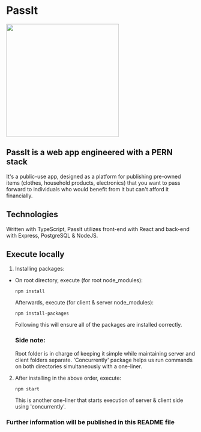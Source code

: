 # PassIt

<img src="https://repository-images.githubusercontent.com/531040566/6b6f74f8-3a95-47ac-b138-cf4e79326262"  width="300">

## PassIt is a web app engineered with a PERN stack

It's a public-use app, designed as a platform for publishing pre-owned items (clothes, household products, electronics) 
that you want to pass forward to individuals who would benefit from it but can't afford it financially.


## Technologies

Written with TypeScript, PassIt utilizes front-end with React and back-end with Express, PostgreSQL & NodeJS.

## Execute locally

1. Installing packages:
* On root directory, execute (for root node_modules):
    ```
    npm install
    ```
    Afterwards, execute (for client & server node_modules):
    ```
    npm install-packages
    ```
    Following this will ensure all of the packages are installed correctly.
    
    ### Side note: 
    
    Root folder is in charge of keeping it simple while maintaining server and client folders separate. 'Concurrently' package helps us run commands on both directories simultaneously with a one-liner.

2. After installing in the above order, execute:
    ```
    npm start
    ```

    This is another one-liner that starts execution of server & client side using 'concurrently'.

### Further information will be published in this README file
